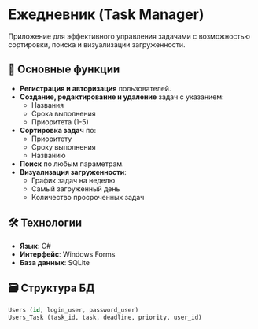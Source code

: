 # Ежедневник (Task Manager)

Приложение для эффективного управления задачами с возможностью сортировки, поиска и визуализации загруженности.

## 📌 Основные функции
- **Регистрация и авторизация** пользователей.
- **Создание, редактирование и удаление** задач с указанием:
  - Названия
  - Срока выполнения
  - Приоритета (1-5)
- **Сортировка задач** по:
  - Приоритету
  - Сроку выполнения
  - Названию
- **Поиск** по любым параметрам.
- **Визуализация загруженности**:
  - График задач на неделю
  - Самый загруженный день
  - Количество просроченных задач

## 🛠 Технологии
- **Язык**: C#
- **Интерфейс**: Windows Forms
- **База данных**: SQLite

## 🗃 Структура БД
```sql
Users (id, login_user, password_user)
Users_Task (task_id, task, deadline, priority, user_id)
